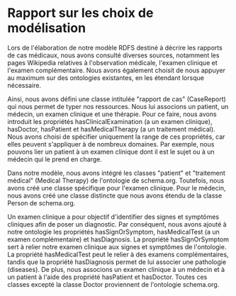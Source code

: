 # Rapport sur les choix de modélisation
Lors de l'élaboration de notre modèle RDFS destiné à décrire les rapports de cas médicaux,
nous avons consulté diverses sources, notamment les pages Wikipedia relatives à l'observation médicale, 
l'examen clinique et l'examen complémentaire. 
Nous avons également choisit de nous appuyer au maximum sur des ontologies existantes, en les étendant lorsque nécessaire.

Ainsi, nous avons défini une classe intitulée "rapport de cas" (CaseReport) qui nous permet de typer nos ressources. Nous lui associons un patient, 
un médecin, un examen clinique et une thérapie.
Pour ce faire, nous avons introduit les propriétés hasClinicalExamination (a un examen clinique), 
hasDoctor, hasPatient et hasMedicalTherapy (a un traitement médical). 
Nous avons choisi de spécifier uniquement la range de ces propriétés, car elles peuvent s'appliquer à de nombreux domaines. 
Par exemple, nous pouvons lier un patient à un examen clinique dont il est le sujet ou à un médecin qui le prend en charge.

Dans notre modèle, nous avons intégré les classes "patient" et "traitement médical" (Medical Therapy) de l'ontologie de schema.org.
Toutefois, nous avons créé une classe spécifique pour l'examen clinique.
Pour le médecin, nous avons créé une classe distincte que nous avons étendu de la classe Person de schema.org.

Un examen clinique a pour objectif d'identifier des signes et symptômes cliniques afin de poser un diagnostic. 
Par conséquent, nous avons ajouté à notre ontologie les propriétés hasSignOrSymptom, hasMedicalTest (a un examen complémentaire) et hasDiagnosis. 
La propriété hasSignOrSymptom sert à relier notre examen clinique aux signes et symptômes de l'ontologie.
La propriété hasMedicalTest peut le relier à des examens complémentaires, tandis que la propriété hasDiagnosis permet de lui associer une pathologie (diseases).
De plus, nous associons un examen clinique à un médecin et à un patient à l'aide des propriété hasPatient et hasDoctor. 
Toutes ces classes excepté la classe Doctor proviennent de l'ontologie schema.org.

